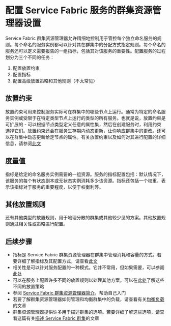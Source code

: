 <properties
    pageTitle="使用 Service Fabric 群集资源管理器配置服务 | Azure"
    description="通过指定指标、放置约束和其他放置策略描述 Service Fabric 服务。"
    services="service-fabric"
    documentationcenter=".net"
    author="masnider"
    manager="timlt"
    editor="" />
<tags
    ms.assetid="16e135c1-a00a-4c6f-9302-6651a090571a"
    ms.service="Service-Fabric"
    ms.devlang="dotnet"
    ms.topic="article"
    ms.tgt_pltfrm="NA"
    ms.workload="NA"
    ms.date="01/05/2017"
    wacn.date="02/20/2017"
    ms.author="masnider" />  


# 配置 Service Fabric 服务的群集资源管理器设置
Service Fabric 群集资源管理器允许精细地控制用于管控每个独立命名服务的规则。每个命名的服务实例都可以针对其在群集中的分配方式指定规则。每个命名的服务还可以定义需要报告的一组指标，包括其对该服务的重要性。配置服务的过程划分为三个不同的任务：

1. 配置放置约束
2. 配置指标
3. 配置高级放置策略和其他规则（不太常见）

## 放置约束
放置约束可用来控制服务实际可在群集中的哪些节点上运行。通常为特定的命名服务实例或受限于在特定类型节点上运行的类型的所有服务。也就是说，放置约束是可扩展的 - 可以根据节点类型定义任意的属性集，然后在创建服务时，利用约束选择它们。放置约束还会在服务生存期内动态更新，让你响应群集中的更改。还可以在群集中动态更新给定节点的属性。有关放置约束以及如何对其进行配置的详细信息，请参阅[此文](/documentation/articles/service-fabric-cluster-resource-manager-cluster-description/#placement-constraints-and-node-properties)

## 度量值
指标是给定的命名服务实例需要的一组资源。服务的指标配置包括：默认情况下，该服务的每个有状态副本或无状态实例消耗多少该资源。指标还包括一个权重，表示该指标对于服务的重要程度，以便于权衡利弊。

## 其他放置规则
还有其他类型的放置规则，用于地理分散的群集或其他较少见的方案。其他放置规则通过相关性或策略进行配置。

## 后续步骤
- 指标是 Service Fabric 群集资源管理器在群集中管理消耗和容量的方式。若要详细了解指标及其配置方式，请查看[此文](/documentation/articles/service-fabric-cluster-resource-manager-metrics/)
- 相关性是可以针对服务配置的一种模式。它并不常用，但如果需要，可以参阅[此处](/documentation/articles/service-fabric-cluster-resource-manager-advanced-placement-rules-affinity/)
- 可以在服务上配置许多不同的放置规则以处理其他方案。可以在[此处](/documentation/articles/service-fabric-cluster-resource-manager-advanced-placement-rules-placement-policies/)了解这些不同的放置策略
- 参阅 [Service Fabric 群集资源管理器简介](/documentation/articles/service-fabric-cluster-resource-manager-introduction/)，帮助自己入门
- 若要了解群集资源管理器如何管理和均衡群集中的负载，请查看有关[均衡负载](/documentation/articles/service-fabric-cluster-resource-manager-balancing/)的文章
- 群集资源管理器提供许多用于描述群集的选项。若要详细了解这些选项，请查看这篇有关[描述 Service Fabric 群集](/documentation/articles/service-fabric-cluster-resource-manager-cluster-description/)的文章

<!---HONumber=Mooncake_0213_2017-->
<!--Update_Description: wording update-->